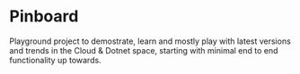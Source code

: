 # Pinboard
Playground project to demostrate, learn and mostly play with latest versions and trends in the Cloud &amp; Dotnet space, starting with minimal end to end functionality up towards.
